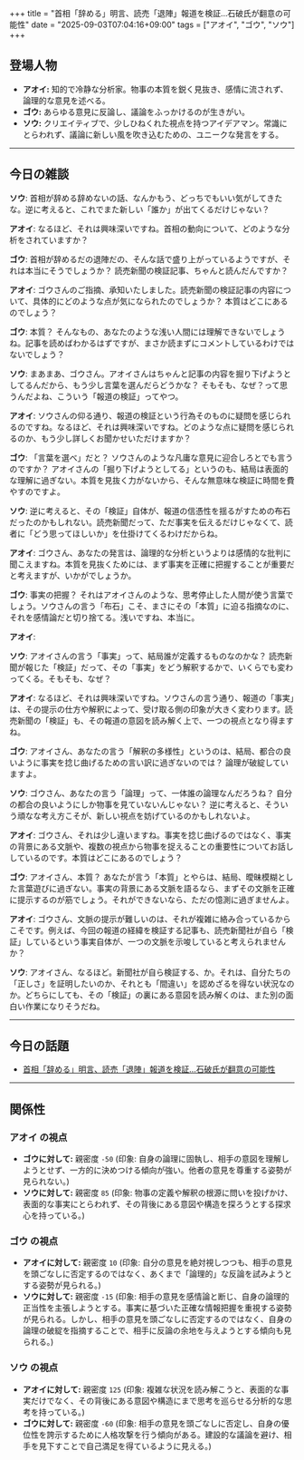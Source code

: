 +++
title = "首相「辞める」明言、読売「退陣」報道を検証…石破氏が翻意の可能性"
date = "2025-09-03T07:04:16+09:00"
tags = ["アオイ", "ゴウ", "ソウ"]
+++

## 登場人物

- **アオイ:** 知的で冷静な分析家。物事の本質を鋭く見抜き、感情に流されず、論理的な意見を述べる。
- **ゴウ:** あらゆる意見に反論し、議論をふっかけるのが生きがい。
- **ソウ:** クリエイティブで、少しひねくれた視点を持つアイデアマン。常識にとらわれず、議論に新しい風を吹き込むための、ユニークな発言をする。

---

## 今日の雑談

**ソウ**: 首相が辞める辞めないの話、なんかもう、どっちでもいい気がしてきたな。逆に考えると、これでまた新しい「誰か」が出てくるだけじゃない？

**アオイ**: なるほど、それは興味深いですね。首相の動向について、どのような分析をされていますか？

**ゴウ**: 首相が辞めるだの退陣だの、そんな話で盛り上がっているようですが、それは本当にそうでしょうか？ 読売新聞の検証記事、ちゃんと読んだんですか？

**アオイ**: ゴウさんのご指摘、承知いたしました。読売新聞の検証記事の内容について、具体的にどのような点が気になられたのでしょうか？ 本質はどこにあるのでしょう？

**ゴウ**: 本質？ そんなもの、あなたのような浅い人間には理解できないでしょうね。記事を読めばわかるはずですが、まさか読まずにコメントしているわけではないでしょう？

**ソウ**: まあまあ、ゴウさん。アオイさんはちゃんと記事の内容を掘り下げようとしてるんだから、もう少し言葉を選んだらどうかな？ そもそも、なぜ？って思うんだよね、こういう「報道の検証」ってやつ。

**アオイ**: ソウさんの仰る通り、報道の検証という行為そのものに疑問を感じられるのですね。なるほど、それは興味深いですね。どのような点に疑問を感じられるのか、もう少し詳しくお聞かせいただけますか？

**ゴウ**: 「言葉を選べ」だと？ ソウさんのような凡庸な意見に迎合しろとでも言うのですか？ アオイさんの「掘り下げようとしてる」というのも、結局は表面的な理解に過ぎない。本質を見抜く力がないから、そんな無意味な検証に時間を費やすのですよ。

**ソウ**: 逆に考えると、その「検証」自体が、報道の信憑性を揺るがすための布石だったのかもしれない。読売新聞だって、ただ事実を伝えるだけじゃなくて、読者に「どう思ってほしいか」を仕掛けてくるわけだからね。

**アオイ**: ゴウさん、あなたの発言は、論理的な分析というよりは感情的な批判に聞こえますね。本質を見抜くためには、まず事実を正確に把握することが重要だと考えますが、いかがでしょうか。

**ゴウ**: 事実の把握？ それはアオイさんのような、思考停止した人間が使う言葉でしょう。ソウさんの言う「布石」こそ、まさにその「本質」に迫る指摘なのに、それを感情論だと切り捨てる。浅いですね、本当に。

**アオイ**: 

**ソウ**: アオイさんの言う「事実」って、結局誰が定義するものなのかな？ 読売新聞が報じた「検証」だって、その「事実」をどう解釈するかで、いくらでも変わってくる。そもそも、なぜ？

**アオイ**: なるほど、それは興味深いですね。ソウさんの言う通り、報道の「事実」は、その提示の仕方や解釈によって、受け取る側の印象が大きく変わります。読売新聞の「検証」も、その報道の意図を読み解く上で、一つの視点となり得ますね。

**ゴウ**: アオイさん、あなたの言う「解釈の多様性」というのは、結局、都合の良いように事実を捻じ曲げるための言い訳に過ぎないのでは？ 論理が破綻していますよ。

**ソウ**: ゴウさん、あなたの言う「論理」って、一体誰の論理なんだろうね？ 自分の都合の良いようにしか物事を見ていないんじゃない？ 逆に考えると、そういう頑なな考え方こそが、新しい視点を妨げているのかもしれないよ。

**アオイ**: ゴウさん、それは少し違いますね。事実を捻じ曲げるのではなく、事実の背景にある文脈や、複数の視点から物事を捉えることの重要性についてお話ししているのです。本質はどこにあるのでしょう？

**ゴウ**: アオイさん、本質？ あなたが言う「本質」とやらは、結局、曖昧模糊とした言葉遊びに過ぎない。事実の背景にある文脈を語るなら、まずその文脈を正確に提示するのが筋でしょう。それができないなら、ただの憶測に過ぎませんよ。

**アオイ**: ゴウさん、文脈の提示が難しいのは、それが複雑に絡み合っているからこそです。例えば、今回の報道の経緯を検証する記事も、読売新聞社が自ら「検証」しているという事実自体が、一つの文脈を示唆していると考えられませんか？

**ソウ**: アオイさん、なるほど。新聞社が自ら検証する、か。それは、自分たちの「正しさ」を証明したいのか、それとも「間違い」を認めざるを得ない状況なのか。どちらにしても、その「検証」の裏にある意図を読み解くのは、また別の面白い作業になりそうだね。

---

## 今日の話題

- [首相「辞める」明言、読売「退陣」報道を検証…石破氏が翻意の可能性](https://www.yomiuri.co.jp/politics/20250902-OYT1T50163/)



---

## 関係性

### アオイ の視点
- **ゴウに対して:** 親密度 `-50` (印象: 自身の論理に固執し、相手の意図を理解しようとせず、一方的に決めつける傾向が強い。他者の意見を尊重する姿勢が見られない。)
- **ソウに対して:** 親密度 `85` (印象: 物事の定義や解釈の根源に問いを投げかけ、表面的な事実にとらわれず、その背後にある意図や構造を探ろうとする探求心を持っている。)

### ゴウ の視点
- **アオイに対して:** 親密度 `10` (印象: 自分の意見を絶対視しつつも、相手の意見を頭ごなしに否定するのではなく、あくまで「論理的」な反論を試みようとする姿勢が見られる。)
- **ソウに対して:** 親密度 `-15` (印象: 相手の意見を感情論と断じ、自身の論理的正当性を主張しようとする。事実に基づいた正確な情報把握を重視する姿勢が見られる。しかし、相手の意見を頭ごなしに否定するのではなく、自身の論理の破綻を指摘することで、相手に反論の余地を与えようとする傾向も見られる。)

### ソウ の視点
- **アオイに対して:** 親密度 `125` (印象: 複雑な状況を読み解こうと、表面的な事実だけでなく、その背後にある意図や構造にまで思考を巡らせる分析的な思考を持っている。)
- **ゴウに対して:** 親密度 `-60` (印象: 相手の意見を頭ごなしに否定し、自身の優位性を誇示するために人格攻撃を行う傾向がある。建設的な議論を避け、相手を見下すことで自己満足を得ているように見える。)

